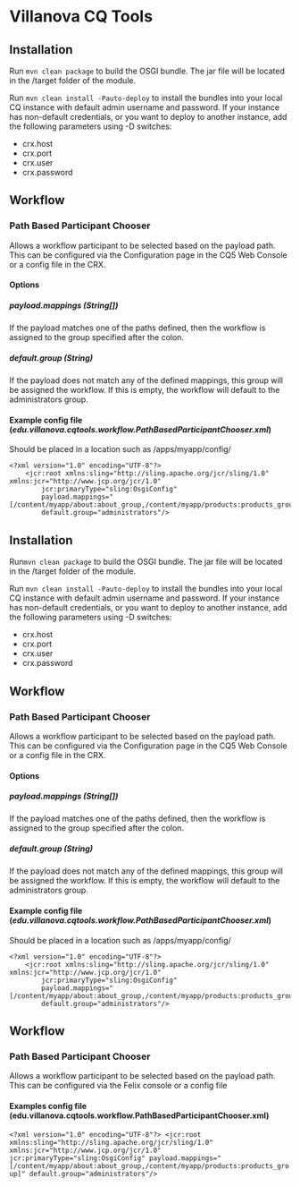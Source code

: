 # Villanova CQ Tools

## Installation

Run `mvn clean package` to build the OSGI bundle. The jar file will be located in the /target folder of the module.

Run `mvn clean install -Pauto-deploy` to install the bundles into your local CQ instance with default admin username and password. If your instance has non-default credentials, or you want to deploy to another instance, add the following parameters using -D switches:

* crx.host
* crx.port
* crx.user
* crx.password

## Workflow

### Path Based Participant Chooser

Allows a workflow participant to be selected based on the payload path. This can be configured via the Configuration page in the CQ5 Web Console or a config file in the CRX.

#### Options
##### payload.mappings (String[])
If the payload matches one of the paths defined, then the workflow is assigned to the group specified after the colon.
##### default.group (String)
If the payload does not match any of the defined mappings, this group will be assigned the workflow. If this is empty, the workflow will default to the administrators group.

#### Example config file (_edu.villanova.cqtools.workflow.PathBasedParticipantChooser.xml_)
Should be placed in a location such as /apps/myapp/config/

    <?xml version="1.0" encoding="UTF-8"?>
        <jcr:root xmlns:sling="http://sling.apache.org/jcr/sling/1.0" xmlns:jcr="http://www.jcp.org/jcr/1.0"
            jcr:primaryType="sling:OsgiConfig"
            payload.mappings="[/content/myapp/about:about_group,/content/myapp/products:products_group]"
            default.group="administrators"/>

## Installation

Run`mvn clean package` to build the OSGI bundle. The jar file will be located in the /target folder of the module.

Run `mvn clean install -Pauto-deploy` to install the bundles into your local CQ instance with default admin username and password. If your instance has non-default credentials, or you want to deploy to another instance, add the following parameters using -D switches:

* crx.host
* crx.port
* crx.user
* crx.password

## Workflow

### Path Based Participant Chooser

Allows a workflow participant to be selected based on the payload path. This can be configured via the Configuration page in the CQ5 Web Console or a config file in the CRX.

#### Options
##### payload.mappings (String[])
If the payload matches one of the paths defined, then the workflow is assigned to the group specified after the colon.
##### default.group (String)
If the payload does not match any of the defined mappings, this group will be assigned the workflow. If this is empty, the workflow will default to the administrators group.

#### Example config file (_edu.villanova.cqtools.workflow.PathBasedParticipantChooser.xml_)
Should be placed in a location such as /apps/myapp/config/

    <?xml version="1.0" encoding="UTF-8"?>
        <jcr:root xmlns:sling="http://sling.apache.org/jcr/sling/1.0" xmlns:jcr="http://www.jcp.org/jcr/1.0"
            jcr:primaryType="sling:OsgiConfig"
            payload.mappings="[/content/myapp/about:about_group,/content/myapp/products:products_group]"
            default.group="administrators"/>

## Workflow

### Path Based Participant Chooser

Allows a workflow participant to be selected based on the payload path. This can be configured via the Felix console or a config file 

#### Examples config file (edu.villanova.cqtools.workflow.PathBasedParticipantChooser.xml)
`<?xml version="1.0" encoding="UTF-8"?>
<jcr:root xmlns:sling="http://sling.apache.org/jcr/sling/1.0" xmlns:jcr="http://www.jcp.org/jcr/1.0"
    jcr:primaryType="sling:OsgiConfig"
    payload.mappings="[/content/myapp/about:about_group,/content/myapp/products:products_group]"
    default.group="administrators"/>`



